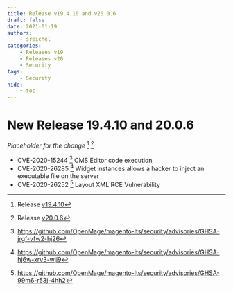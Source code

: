 ```yaml
---
title: Release v19.4.10 and v20.0.6
draft: false
date: 2021-01-19
authors:
    - sreichel
categories:
    - Releases v19
    - Releases v20
    - Security
tags:
    - Security
hide:
    - toc
---
```


# New Release 19.4.10 and 20.0.6

_Placeholder for the change_ [^1] [^2]

- CVE-2020-15244 [^3] CMS Editor code execution
- CVE-2020-26285 [^4] Widget instances allows a hacker to inject an executable file on the server
- CVE-2020-26252 [^5] Layout XML RCE Vulnerability

<!-- more -->

[^1]: Release [v19.4.10](https://github.com/OpenMage/magento-lts/releases/tag/v19.4.10)
[^2]: Release [v20.0.6](https://github.com/OpenMage/magento-lts/releases/tag/v20.0.6)
[^3]: https://github.com/OpenMage/magento-lts/security/advisories/GHSA-jrgf-vfw2-hj26
[^4]: https://github.com/OpenMage/magento-lts/security/advisories/GHSA-hj6w-xrv3-wjj9
[^5]: https://github.com/OpenMage/magento-lts/security/advisories/GHSA-99m6-r53j-4hh2
